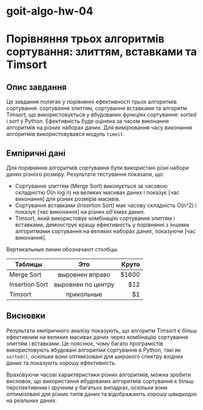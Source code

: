 # goit-algo-hw-04
# Порівняння трьох алгоритмів сортування: злиттям, вставками та Timsort

## Опис завдання

Це завдання полягає у порівнянні ефективності трьох алгоритмів сортування: сортування злиттям, сортування вставками та алгоритм Timsort, що використовується у вбудованих функціях сортування: sorted і sort у Python. Ефективність буде оцінена за часом виконання алгоритмів на різних наборах даних. Для вимірювання часу виконання алгоритмів використовувався модуль `timeit`.

## Емпіричні дані

Для порівняння алгоритмів сортування були використані різні набори даних різного розміру. Результати тестування показали, що:

- Сортування злиттям (Merge Sort) виконується за часовою складністю O(n log n) на великих масивах даних і показує [час виконання] для різних розмірів масивів.
- Сортування вставками (Insertion Sort) має часову складність O(n^2) і показує [час виконання] на різних об'ємах даних.
- Timsort, який використовує комбінацію сортування злиттям і вставками, демонструє кращу ефективність у порівнянні з іншими алгоритмами сортування на великих наборах даних, показуючи [час виконання].

Вертикальные линии обозначают столбцы.

| Таблицы        | Это                | Круто |
| -------------- |:------------------:| -----:|
| Merge Sort     | выровнен вправо    | $1600 |
| Insertion Sort | выровнен по центру |   $12 |
| Timsort        | прикольные         |    $1 |

## Висновки

Результати емпіричного аналізу показують, що алгоритм Timsort є більш ефективним на великих масивах даних через комбінацію сортування злиттям і вставками. Це пояснює, чому багато програмістів використовують вбудовані алгоритми сортування в Python, такі як `sorted()`, оскільки вони оптимізовані для широкого спектру вхідних даних та показують хорошу ефективність.

Враховуючи часові характеристики різних алгоритмів, можна зробити висновок, що використання вбудованих алгоритмів сортування є більш перспективним і зручним у багатьох випадках, оскільки вони оптимізовані для різних типів даних та відображають хорошу швидкодію на реальних даних.